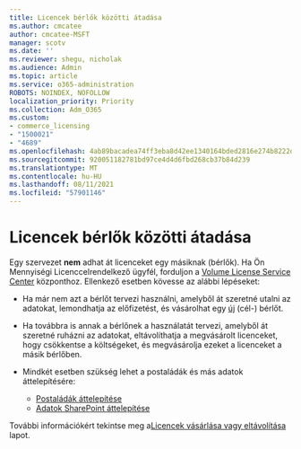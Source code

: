 ```yaml
---
title: Licencek bérlők közötti átadása
ms.author: cmcatee
author: cmcatee-MSFT
manager: scotv
ms.date: ''
ms.reviewer: shegu, nicholak
ms.audience: Admin
ms.topic: article
ms.service: o365-administration
ROBOTS: NOINDEX, NOFOLLOW
localization_priority: Priority
ms.collection: Adm_O365
ms.custom:
- commerce_licensing
- "1500021"
- "4689"
ms.openlocfilehash: 4ab89bacadea74ff3eba8d42ee1340164bded2816e274b8222dd48613c01e5ba
ms.sourcegitcommit: 920051182781bd97ce4d4d6fbd268cb37b84d239
ms.translationtype: MT
ms.contentlocale: hu-HU
ms.lasthandoff: 08/11/2021
ms.locfileid: "57901146"
---
```

# <a name="transfer-licenses-between-tenants"></a>Licencek bérlők közötti átadása

Egy szervezet **nem** adhat át licenceket egy másiknak (bérlők). Ha Ön Mennyiségi Licenccelrendelkező ügyfél, forduljon a [Volume License Service Center](https://support.microsoft.com/help/4471406/how-to-contact-the-microsoft-volume-licensing-service-center) központhoz. Ellenkező esetben kövesse az alábbi lépéseket:

- Ha már nem azt a bérlőt tervezi használni, amelyből át [](https://admin.microsoft.com/Adminportal/Home?source=applauncher#/subscriptions) szeretné utalni az adatokat, lemondhatja az előfizetést, és vásárolhat egy [új](https://www.microsoft.com/microsoft-365/business/compare-all-microsoft-365-business-products?rtc=2&activetab=tab:primaryr2) (cél-) bérlőt.
- Ha továbbra is annak a bérlőnek a használatát tervezi, amelyből [](https://docs.microsoft.com/microsoft-365/commerce/licenses/buy-licenses#buy-or-remove-licenses-for-your-business-subscription) át szeretné ruházni az adatokat, eltávolíthatja a megvásárolt licenceket, hogy csökkentse a költségeket, és megvásárolja ezeket a licenceket a másik bérlőben.
- Mindkét esetben szükség lehet a postaládák és más adatok áttelepítésére:

    - [Postaládák áttelepítése](https://docs.microsoft.com/Exchange/mailbox-migration/migrate-mailboxes-across-tenants)
    - [Adatok SharePoint áttelepítése](https://aka.ms/modernSpoAdminCenter/CloudContentMigrations)

További információkért tekintse meg a[Licencek vásárlása vagy eltávolítása](https://docs.microsoft.com/microsoft-365/commerce/licenses/buy-licenses) lapot.